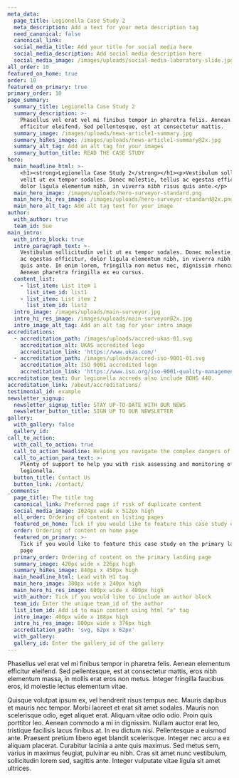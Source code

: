 ```yaml
---
meta_data:
  page_title: Legionella Case Study 2
  meta_description: Add a text for your meta description tag
  need_canonical: false
  canonical_link:
  social_media_title: Add your title for social media here
  social_media_description: Add social media description here
  social_media_image: /images/uploads/social-media-laboratory-slide.jpg
all_order: 10
featured_on_home: true
order: 10
featured_on_primary: true
primary_order: 10
page_summary:
  summary_title: Legionella Case Study 2
  summary_description: >-
    Phasellus vel erat vel mi finibus tempor in pharetra felis. Aenean elementum
    efficitur eleifend. Sed pellentesque, est at consectetur mattis.
  summary_image: /images/uploads/news-article1-summary.jpg
  summary_hiRes_image: /images/uploads/news-article1-summary@2x.jpg
  summary_alt_tag: Add an alt tag for your images
  summary_button_title: READ THE CASE STUDY
hero:
  main_headline_html: >-
    <h1><strong>Legionella Case Study 2</strong></h1><p>Vestibulum sollicitudin
    velit ut ex tempor sodales. Donec molestie, tellus ac egestas efficitur,
    dolor ligula elementum nibh, in viverra nibh risus quis ante.</p>
  main_hero_image: /images/uploads/hero-surveyor-standard.png
  main_hero_hi_res_image: /images/uploads/hero-surveyor-standard@2x.png
  main_hero_alt_tag: Add alt tag text for your image
author:
  with_author: true
  team_id: Sue
main_intro:
  with_intro_block: true
  intro_paragraph_text: >-
    Vestibulum sollicitudin velit ut ex tempor sodales. Donec molestie, tellus
    ac egestas efficitur, dolor ligula elementum nibh, in viverra nibh risus
    quis ante. In enim lorem, fringilla non metus nec, dignissim rhoncus orci.
    Aenean pharetra fringilla ex eu cursus.
  content_list:
    - list_item: List item 1
      list_item_id: list1
    - list_item: List item 2
      list_item_id: list2
  intro_image: /images/uploads/main-surveyor.jpg
  intro_hi_res_image: /images/uploads/main-surveyor@2x.jpg
  intro_image_alt_tag: Add an alt tag for your intro image
accreditations:
  - accreditation_path: /images/uploads/accred-ukas-01.svg
    accreditation_alt: UKAS accredited logo
    accreditation_link: 'https://www.ukas.com/'
  - accreditation_path: /images/uploads/accred-iso-9001-01.svg
    accreditation_alt: ISO 9001 accredited logo
    accreditation_link: 'https://www.iso.org/iso-9001-quality-management.html'
accreditation_text: Our legionella accreds also include BOHS 440.
accreditation_link: /about/accreditations/
testimonial_id: example
newsletter_signup:
  newsletter_signup_title: STAY UP-TO-DATE WITH OUR NEWS
  newsletter_button_title: SIGN UP TO OUR NEWSLETTER
gallery:
  with_gallery: false
  gallery_id:
call_to_action:
  with_call_to_action: true
  call_to_action_headline: Helping you navigate the complex dangers of legionella
  call_to_action_para_text: >-
    Plenty of support to help you with risk assessing and monitoring of
    legionella.
  button_title: Contact Us
  button_link: /contact/
_comments:
  page_title: The title tag
  canonical_link: Preferred page if risk of duplicate content
  social_media_image: 1024px wide x 512px high
  all_order: Ordering of content on listing pages
  featured_on_home: Tick if you would like to feature this case study on the homepage
  order: Ordering of content on home page
  featured_on_primary: >-
    Tick if you would like to feature this case study on the primary landing
    page
  primary_order: Ordering of content on the primary landing page
  summary_image: 420px wide x 226px high
  summary_hiRes_image: 840px x 450px high
  main_headline_html: Lead with H1 tag
  main_hero_image: 300px wide x 240px high
  main_hero_hi_res_image: 600px wide x 480px high
  with_author: Tick if you would like to include an author block
  team_id: Enter the unique team_id of the author
  list_item_id: Add id to main content using html "a" tag
  intro_image: 400px wide x 188px high
  intro_hi_res_image: 800px wide x 376px high
  accreditation_path: 'svg, 62px x 62px'
  with_gallery:
  gallery_id: Enter the gallery_id of the gallery
---
```


Phasellus vel erat vel mi finibus tempor in pharetra felis. Aenean elementum efficitur eleifend. Sed pellentesque, est at consectetur mattis, eros nibh elementum massa, in mollis erat eros non metus. Integer fringilla faucibus eros, id molestie lectus elementum vitae.

Quisque volutpat ipsum ex, vel hendrerit risus tempus nec. Mauris dapibus et mauris nec tempor. Morbi laoreet et erat sit amet sodales. Mauris non scelerisque odio, eget aliquet erat. Aliquam vitae odio odio. Proin quis porttitor leo. Aenean commodo a mi in dignissim. Nullam auctor erat leo, tristique facilisis lacus finibus at. In eu dictum nisi. Pellentesque a euismod ante. Praesent pretium libero eget blandit scelerisque. Integer nec arcu a ex aliquam placerat. Curabitur lacinia a ante quis maximus. Sed metus sem, varius in maximus feugiat, pulvinar eu nibh. Cras sit amet nunc vestibulum, sollicitudin lorem sed, sagittis ante. Integer vulputate vitae ligula sit amet ultrices.